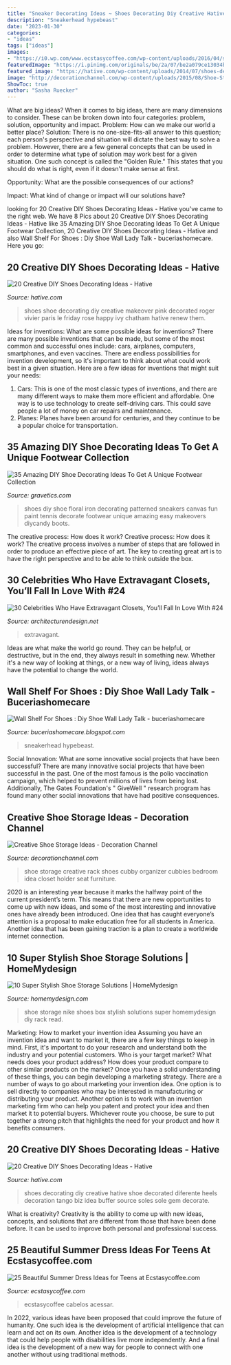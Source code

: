 ```yaml
---
title: "Sneaker Decorating Ideas ~ Shoes Decorating Diy Creative Hative Shoe Decorated Diferente Heels Decoration Tango Biz Idea Buffer Source Soles Sole Gem Decorate"
description: "Sneakerhead hypebeast"
date: "2023-01-30"
categories:
- "ideas"
tags: ["ideas"]
images:
- "https://i0.wp.com/www.ecstasycoffee.com/wp-content/uploads/2016/04/summer-outfit-ideas-2.jpg?resize=750%2C1124&amp;ssl=1"
featuredImage: "https://i.pinimg.com/originals/be/2a/07/be2a079ce13034b81cdd81a561efff9b.jpg"
featured_image: "https://hative.com/wp-content/uploads/2014/07/shoes-decorating-ideas/8-shoes-decorating-ideas.jpg"
image: "http://decorationchannel.com/wp-content/uploads/2015/08/Shoe-Storage-6.jpg"
ShowToc: true
author: "Sasha Ruecker"
---
```



What are big ideas?
When it comes to big ideas, there are many dimensions to consider. These can be broken down into four categories: problem, solution, opportunity and impact. 
Problem: How can we make our world a better place? 
Solution: There is no one-size-fits-all answer to this question; each person's perspective and situation will dictate the best way to solve a problem. However, there are a few general concepts that can be used in order to determine what type of solution may work best for a given situation. One such concept is called the "Golden Rule." This states that you should do what is right, even if it doesn't make sense at first. 

Opportunity: What are the possible consequences of our actions? 

Impact: What kind of change or impact will our solutions have?

	

		
looking for 20 Creative DIY Shoes Decorating Ideas - Hative you've came to the right web. We have 8 Pics about 20 Creative DIY Shoes Decorating Ideas - Hative like 35 Amazing DIY Shoe Decorating Ideas To Get A Unique Footwear Collection, 20 Creative DIY Shoes Decorating Ideas - Hative and also Wall Shelf For Shoes : Diy Shoe Wall Lady Talk - buceriashomecare. Here you go:
		
    
## 20 Creative DIY Shoes Decorating Ideas - Hative

<img loading=lazy src="https://hative.com/wp-content/uploads/2014/07/shoes-decorating-ideas/3-shoes-decorating-ideas.jpg" onerror="this.onerror=null;this.src='https://tse3.mm.bing.net/th?id=OIP.HZQAlyaYc7OpIt0icYvCLAHaLH&amp;pid=15.1';" alt="20 Creative DIY Shoes Decorating Ideas - Hative">

_Source: hative.com_

>shoes shoe decorating diy creative makeover pink decorated roger vivier paris le friday rose happy ivy chatham hative renew them. 

	

Ideas for inventions: What are some possible ideas for inventions?
There are many possible inventions that can be made, but some of the most common and successful ones include: cars, airplanes, computers, smartphones, and even vaccines. There are endless possibilities for invention development, so it's important to think about what could work best in a given situation. Here are a few ideas for inventions that might suit your needs: 
1. Cars: This is one of the most classic types of inventions, and there are many different ways to make them more efficient and affordable. One way is to use technology to create self-driving cars. This could save people a lot of money on car repairs and maintenance. 
2. Planes: Planes have been around for centuries, and they continue to be a popular choice for transportation.

    
## 35 Amazing DIY Shoe Decorating Ideas To Get A Unique Footwear Collection

<img loading=lazy src="https://www.gravetics.com/wp-content/uploads/2017/08/DIY-Shoe-Decorating-Ideas.jpg" onerror="this.onerror=null;this.src='https://tse4.mm.bing.net/th?id=OIP.dwx1I5VBjO4UXbmXlRqLQgHaLH&amp;pid=15.1';" alt="35 Amazing DIY Shoe Decorating Ideas To Get A Unique Footwear Collection">

_Source: gravetics.com_

>shoes diy shoe floral iron decorating patterned sneakers canvas fun paint tennis decorate footwear unique amazing easy makeovers diycandy boots. 

	

The creative process: How does it work?
Creative process: How does it work?
The creative process involves a number of steps that are followed in order to produce an effective piece of art. The key to creating great art is to have the right perspective and to be able to think outside the box.

    
## 30 Celebrities Who Have Extravagant Closets, You’ll Fall In Love With #24

<img loading=lazy src="https://cdn.architecturendesign.net/wp-content/uploads/2016/01/AD-Extravagant-Celebrity-Closets-18.jpg" onerror="this.onerror=null;this.src='https://tse3.mm.bing.net/th?id=OIP.6ovp8Dpp4naNkEJipE8ExwHaE8&amp;pid=15.1';" alt="30 Celebrities Who Have Extravagant Closets, You’ll Fall In Love With #24">

_Source: architecturendesign.net_

>extravagant. 

	

Ideas are what make the world go round. They can be helpful, or destructive, but in the end, they always result in something new. Whether it's a new way of looking at things, or a new way of living, ideas always have the potential to change the world.

    
## Wall Shelf For Shoes : Diy Shoe Wall Lady Talk - Buceriashomecare

<img loading=lazy src="https://i.pinimg.com/originals/be/2a/07/be2a079ce13034b81cdd81a561efff9b.jpg" onerror="this.onerror=null;this.src='https://tse1.mm.bing.net/th?id=OIP.J2fFtqZ_eTDd5XRgs8tQmQHaJ4&amp;pid=15.1';" alt="Wall Shelf For Shoes : Diy Shoe Wall Lady Talk - buceriashomecare">

_Source: buceriashomecare.blogspot.com_

>sneakerhead hypebeast. 

	

Social Innovation: What are some innovative social projects that have been successful?
There are many innovative social projects that have been successful in the past. One of the most famous is the polio vaccination campaign, which helped to prevent millions of lives from being lost. Additionally, The Gates Foundation's " GiveWell " research program has found many other social innovations that have had positive consequences.

    
## Creative Shoe Storage Ideas - Decoration Channel

<img loading=lazy src="http://decorationchannel.com/wp-content/uploads/2015/08/Shoe-Storage-6.jpg" onerror="this.onerror=null;this.src='https://tse1.mm.bing.net/th?id=OIP.CKEasZ9GytUureybmN2VAAHaEr&amp;pid=15.1';" alt="Creative Shoe Storage Ideas - Decoration Channel">

_Source: decorationchannel.com_

>shoe storage creative rack shoes cubby organizer cubbies bedroom idea closet holder seat furniture. 

	

2020 is an interesting year because it marks the halfway point of the current president’s term. This means that there are new opportunities to come up with new ideas, and some of the most interesting and innovative ones have already been introduced. One idea that has caught everyone’s attention is a proposal to make education free for all students in America. Another idea that has been gaining traction is a plan to create a worldwide internet connection.

    
## 10 Super Stylish Shoe Storage Solutions | HomeMydesign

<img loading=lazy src="http://homemydesign.com/wp-content/uploads/2014/12/nike-shoe-box-stoarge.jpg" onerror="this.onerror=null;this.src='https://tse2.mm.bing.net/th?id=OIP.9P6xR8sQvQ0cpyiso-nf-wHaHO&amp;pid=15.1';" alt="10 Super Stylish Shoe Storage Solutions | HomeMydesign">

_Source: homemydesign.com_

>shoe storage nike shoes box stylish solutions super homemydesign diy rack read. 

	

Marketing: How to market your invention idea
Assuming you have an invention idea and want to market it, there are a few key things to keep in mind. First, it's important to do your research and understand both the industry and your potential customers. Who is your target market? What needs does your product address? How does your product compare to other similar products on the market? Once you have a solid understanding of these things, you can begin developing a marketing strategy.
There are a number of ways to go about marketing your invention idea. One option is to sell directly to companies who may be interested in manufacturing or distributing your product. Another option is to work with an invention marketing firm who can help you patent and protect your idea and then market it to potential buyers. Whichever route you choose, be sure to put together a strong pitch that highlights the need for your product and how it benefits consumers.

    
## 20 Creative DIY Shoes Decorating Ideas - Hative

<img loading=lazy src="https://hative.com/wp-content/uploads/2014/07/shoes-decorating-ideas/8-shoes-decorating-ideas.jpg" onerror="this.onerror=null;this.src='https://tse2.mm.bing.net/th?id=OIP.ATVj1w82Yht3MjnvG5GkmAHaLI&amp;pid=15.1';" alt="20 Creative DIY Shoes Decorating Ideas - Hative">

_Source: hative.com_

>shoes decorating diy creative hative shoe decorated diferente heels decoration tango biz idea buffer source soles sole gem decorate. 

	

What is creativity?
Creativity is the ability to come up with new ideas, concepts, and solutions that are different from those that have been done before. It can be used to improve both personal and professional success.

    
## 25 Beautiful Summer Dress Ideas For Teens At Ecstasycoffee.com

<img loading=lazy src="https://i0.wp.com/www.ecstasycoffee.com/wp-content/uploads/2016/04/summer-outfit-ideas-2.jpg?resize=750%2C1124&amp;ssl=1" onerror="this.onerror=null;this.src='https://tse2.mm.bing.net/th?id=OIP.RVmgq3QyDFpz2apcqkfz-wHaLG&amp;pid=15.1';" alt="25 Beautiful Summer Dress Ideas for Teens at Ecstasycoffee.com">

_Source: ecstasycoffee.com_

>ecstasycoffee cabelos acessar. 

	

In 2022, various ideas have been proposed that could improve the future of humanity. One such idea is the development of artificial intelligence that can learn and act on its own. Another idea is the development of a technology that could help people with disabilities live more independently. And a final idea is the development of a new way for people to connect with one another without using traditional methods.

